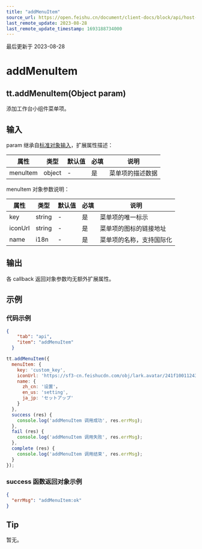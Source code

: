 ```yaml
---
title: "addMenuItem"
source_url: https://open.feishu.cn/document/client-docs/block/api/host-api/workplace-api/block-menu-item/addmenuitem
last_remote_update: 2023-08-28
last_remote_update_timestamp: 1693188734000
---
```

最后更新于 2023-08-28

# addMenuItem

## tt.addMenuItem(Object param)

添加工作台小组件菜单项。

## 输入

param 继承自[标准对象输入](https://open.feishu.cn/document/uAjLw4CM/uYjL24iN/block/api/standard-object-input)，扩展属性描述：

| **属性**   | **类型** | **默认值** | **必填** | **说明**   |
| -------- | ------ | ------- | ------ | -------- |
| menuItem | object | -      | 是      | 菜单项的描述数据 |

menuItem 对象参数说明：

| **属性**  | **类型**        | **默认值** | **必填** | **说明**       |
| ------- | ------------- | ------- | ------ | ------------ |
| key     | string        | -      | 是      | 菜单项的唯一标示     |
| iconUrl | string        | -      | 是      | 菜单项的图标的链接地址  |
| name    | i18n<string> | -      | 是      | 菜单项的名称，支持国际化 |

## 输出

各 callback 返回对象参数均无额外扩展属性。

## 示例

### 代码示例
```json
{
  	"tab": "api",
  	"item": "addMenuItem"
  }
```

```js
tt.addMenuItem({
  menuItem: {
    key: 'custom_key',
    iconUrl: 'https://sf3-cn.feishucdn.com/obj/lark.avatar/241f10011243cbcf0ee4f',
    name: {
      zh_cn: '设置'，
      en_us: 'setting',
      ja_jp: 'セットアップ'
    }      
  },
  success (res) {
    console.log('addMenuItem 调用成功', res.errMsg);
  },
  fail (res) {
    console.log('addMenuItem 调用失败', res.errMsg);
  },
  complete (res) {
    console.log('addMenuItem 调用结束', res.errMsg);
  }
});
```

### **success** **函数返回对象示例**

```json
{
  "errMsg": "addMenuItem:ok"
}
```

## Tip

暂无。
